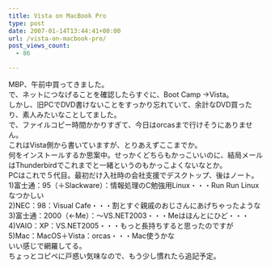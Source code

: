 ```yaml
---
title: Vista on MacBook Pro
type: post
date: 2007-01-14T13:44:41+00:00
url: /vista-on-macbook-pro/
post_views_count:
  - 86

---
```

MBP、午前中買ってきました。  
で、ネットにつなげることを確認したらすぐに、Boot Camp →Vista。  
しかし、旧PCでDVD書けないことをすっかり忘れていて、余計なDVD買ったり、素人みたいなことしてました。  
で、ファイルコピー時間かかりすぎて、今日はorcasまで行けそうにありません。  
これはVista側から書いていますが、とりあえずここまでか。  
何をインストールするか思案中。せっかくどちらもかっこいいのに、結局メールはThunderbirdでこれまでと一緒というのもかっこよくないなとか。  
PCはこれで５代目。最初だけ入社時の会社支援でデスクトップ、後はノート。  
1)富士通：95（＋Slackware）：情報処理のC勉強用Linux・・・Run Run Linuxなつかしい  
2)NEC：98：Visual Cafe・・・割とすぐ親戚のおじさんにあげちゃったような  
3)富士通：2000（←Me）：～VS.NET2003・・・Meはほんとにひど・・・  
4)VAIO：XP：VS.NET2005・・・もっと長持ちすると思ったのですが  
5)Mac：MacOS＋Vista：orcas・・・Mac使うかな  
いい感じで網羅してる。  
ちょっとコピペに戸惑い気味なので、もう少し慣れたら追記予定。